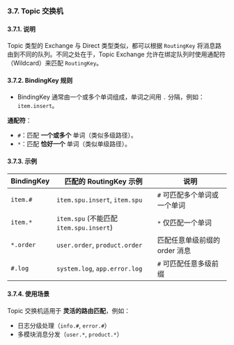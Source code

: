 ### 3.7. Topic 交换机

#### 3.7.1. 说明
Topic 类型的 Exchange 与 Direct 类型类似，都可以根据 `RoutingKey` 将消息路由到不同的队列。不同之处在于，Topic Exchange 允许在绑定队列时使用通配符（Wildcard）来匹配 `RoutingKey`。

#### 3.7.2. BindingKey 规则
- BindingKey 通常由一个或多个单词组成，单词之间用 `.` 分隔，例如：`item.insert`。
  
**通配符**：
- `#`：匹配 **一个或多个** 单词（类似多级路径）。
- `*`：匹配 **恰好一个** 单词（类似单级路径）。

#### 3.7.3. 示例

| BindingKey   | 匹配的 RoutingKey 示例       | 说明                          |
|--------------|-----------------------------|-----------------------------|
| `item.#`     | `item.spu.insert`, `item.spu` | `#` 可匹配多个单词或一个单词 |
| `item.*`     | `item.spu` (不能匹配 `item.spu.insert`) | `*` 仅匹配一个单词 |
| `*.order`    | `user.order`, `product.order` | 匹配任意单级前缀的 order 消息 |
| `#.log`      | `system.log`, `app.error.log` | `#` 可匹配任意多级前缀 |

#### 3.7.4. 使用场景
Topic 交换机适用于 **灵活的路由匹配**，例如：
- 日志分级处理（`info.#`, `error.#`）
- 多模块消息分发（`user.*`, `product.*`）
